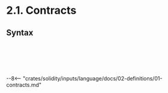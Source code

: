 <!-- This file is generated automatically by infrastructure scripts. Please don't edit by hand. -->

# 2.1. Contracts

## Syntax

```{ .ebnf #ContractDefinition }

```

<pre ebnf-snippet="ContractDefinition" style="display: none;"><a href="#ContractDefinition"><span class="k">ContractDefinition</span></a><span class="o"> = </span><span class="cm">(* abstract_keyword: *)</span><span class="o"> </span><a href="../../01-file-structure/08-keywords#AbstractKeyword"><span class="k">ABSTRACT_KEYWORD</span></a><span class="o">?</span><span class="o"> </span><span class="cm">(* Introduced in 0.6.0 *)</span><br /><span class="o">                     </span><span class="cm">(* contract_keyword: *)</span><span class="o"> </span><a href="../../01-file-structure/08-keywords#ContractKeyword"><span class="k">CONTRACT_KEYWORD</span></a><br /><span class="o">                     </span><span class="cm">(* name: *)</span><span class="o"> </span><a href="../../05-expressions/06-identifiers#Identifier"><span class="k">IDENTIFIER</span></a><br /><span class="o">                     </span><span class="cm">(* inheritance: *)</span><span class="o"> </span><a href="#InheritanceSpecifier"><span class="k">InheritanceSpecifier</span></a><span class="o">?</span><br /><span class="o">                     </span><span class="cm">(* open_brace: *)</span><span class="o"> </span><a href="../../01-file-structure/09-punctuation#OpenBrace"><span class="k">OPEN_BRACE</span></a><br /><span class="o">                     </span><span class="cm">(* members: *)</span><span class="o"> </span><a href="#ContractMembers"><span class="k">ContractMembers</span></a><br /><span class="o">                     </span><span class="cm">(* close_brace: *)</span><span class="o"> </span><a href="../../01-file-structure/09-punctuation#CloseBrace"><span class="k">CLOSE_BRACE</span></a><span class="o">;</span></pre>

```{ .ebnf #InheritanceSpecifier }

```

<pre ebnf-snippet="InheritanceSpecifier" style="display: none;"><a href="#InheritanceSpecifier"><span class="k">InheritanceSpecifier</span></a><span class="o"> = </span><span class="cm">(* is_keyword: *)</span><span class="o"> </span><a href="../../01-file-structure/08-keywords#IsKeyword"><span class="k">IS_KEYWORD</span></a><br /><span class="o">                       </span><span class="cm">(* types: *)</span><span class="o"> </span><a href="#InheritanceTypes"><span class="k">InheritanceTypes</span></a><span class="o">;</span></pre>

```{ .ebnf #InheritanceTypes }

```

<pre ebnf-snippet="InheritanceTypes" style="display: none;"><a href="#InheritanceTypes"><span class="k">InheritanceTypes</span></a><span class="o"> = </span><span class="cm">(* item: *)</span><span class="o"> </span><a href="#InheritanceType"><span class="k">InheritanceType</span></a><span class="o"> </span><span class="o">(</span><span class="cm">(* separator: *)</span><span class="o"> </span><a href="../../01-file-structure/09-punctuation#Comma"><span class="k">COMMA</span></a><span class="o"> </span><span class="cm">(* item: *)</span><span class="o"> </span><a href="#InheritanceType"><span class="k">InheritanceType</span></a><span class="o">)</span><span class="o">*</span><span class="o">;</span></pre>

```{ .ebnf #InheritanceType }

```

<pre ebnf-snippet="InheritanceType" style="display: none;"><a href="#InheritanceType"><span class="k">InheritanceType</span></a><span class="o"> = </span><span class="cm">(* type_name: *)</span><span class="o"> </span><a href="../../05-expressions/06-identifiers#IdentifierPath"><span class="k">IdentifierPath</span></a><br /><span class="o">                  </span><span class="cm">(* arguments: *)</span><span class="o"> </span><a href="../../05-expressions/02-function-calls#ArgumentsDeclaration"><span class="k">ArgumentsDeclaration</span></a><span class="o">?</span><span class="o">;</span></pre>

```{ .ebnf #ContractMembers }

```

<pre ebnf-snippet="ContractMembers" style="display: none;"><a href="#ContractMembers"><span class="k">ContractMembers</span></a><span class="o"> = </span><span class="cm">(* item: *)</span><span class="o"> </span><a href="#ContractMember"><span class="k">ContractMember</span></a><span class="o">*</span><span class="o">;</span></pre>

```{ .ebnf #ContractMember }

```

<pre ebnf-snippet="ContractMember" style="display: none;"><a href="#ContractMember"><span class="k">ContractMember</span></a><span class="o"> = </span><span class="cm">(* variant: *)</span><span class="o"> </span><a href="../../01-file-structure/05-using-directives#UsingDirective"><span class="k">UsingDirective</span></a><br /><span class="o">               | </span><span class="cm">(* variant: *)</span><span class="o"> </span><a href="../08-functions#FunctionDefinition"><span class="k">FunctionDefinition</span></a><br /><span class="o">               | </span><span class="cm">(* variant: *)</span><span class="o"> </span><a href="../08-functions#ConstructorDefinition"><span class="k">ConstructorDefinition</span></a><span class="o"> </span><span class="cm">(* Introduced in 0.4.22 *)</span><br /><span class="o">               | </span><span class="cm">(* variant: *)</span><span class="o"> </span><a href="../08-functions#ReceiveFunctionDefinition"><span class="k">ReceiveFunctionDefinition</span></a><span class="o"> </span><span class="cm">(* Introduced in 0.6.0 *)</span><br /><span class="o">               | </span><span class="cm">(* variant: *)</span><span class="o"> </span><a href="../08-functions#FallbackFunctionDefinition"><span class="k">FallbackFunctionDefinition</span></a><span class="o"> </span><span class="cm">(* Introduced in 0.6.0 *)</span><br /><span class="o">               | </span><span class="cm">(* variant: *)</span><span class="o"> </span><a href="../08-functions#UnnamedFunctionDefinition"><span class="k">UnnamedFunctionDefinition</span></a><span class="o"> </span><span class="cm">(* Deprecated in 0.6.0 *)</span><br /><span class="o">               | </span><span class="cm">(* variant: *)</span><span class="o"> </span><a href="../09-modifiers#ModifierDefinition"><span class="k">ModifierDefinition</span></a><br /><span class="o">               | </span><span class="cm">(* variant: *)</span><span class="o"> </span><a href="../04-structs#StructDefinition"><span class="k">StructDefinition</span></a><br /><span class="o">               | </span><span class="cm">(* variant: *)</span><span class="o"> </span><a href="../05-enums#EnumDefinition"><span class="k">EnumDefinition</span></a><br /><span class="o">               | </span><span class="cm">(* variant: *)</span><span class="o"> </span><a href="../10-events#EventDefinition"><span class="k">EventDefinition</span></a><br /><span class="o">               | </span><span class="cm">(* variant: *)</span><span class="o"> </span><a href="../12-errors#ErrorDefinition"><span class="k">ErrorDefinition</span></a><span class="o"> </span><span class="cm">(* Introduced in 0.8.4 *)</span><br /><span class="o">               | </span><span class="cm">(* variant: *)</span><span class="o"> </span><a href="../11-user-defined-value-types#UserDefinedValueTypeDefinition"><span class="k">UserDefinedValueTypeDefinition</span></a><span class="o"> </span><span class="cm">(* Introduced in 0.8.8 *)</span><br /><span class="o">               | </span><span class="cm">(* variant: *)</span><span class="o"> </span><a href="../07-state-variables#StateVariableDefinition"><span class="k">StateVariableDefinition</span></a><span class="o">;</span></pre>

--8<-- "crates/solidity/inputs/language/docs/02-definitions/01-contracts.md"
